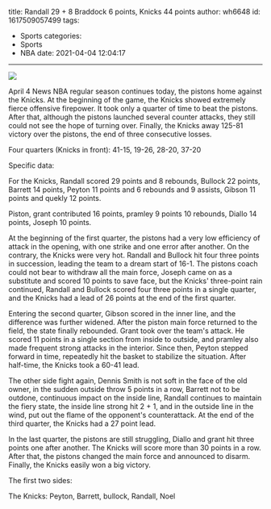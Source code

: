 title: Randall 29 + 8 Braddock 6 points, Knicks 44 points
author: wh6648
id: 1617509057499
tags: 
- Sports
categories: 
- Sports
- NBA
date: 2021-04-04 12:04:17
---
![](https://p6.itc.cn/images01/20210404/fef42d02c4f84368b89efd026cda2f47.jpeg)


April 4 News NBA regular season continues today, the pistons home against the Knicks. At the beginning of the game, the Knicks showed extremely fierce offensive firepower. It took only a quarter of time to beat the pistons. After that, although the pistons launched several counter attacks, they still could not see the hope of turning over. Finally, the Knicks away 125-81 victory over the pistons, the end of three consecutive losses.

Four quarters (Knicks in front): 41-15, 19-26, 28-20, 37-20

Specific data:

For the Knicks, Randall scored 29 points and 8 rebounds, Bullock 22 points, Barrett 14 points, Peyton 11 points and 6 rebounds and 9 assists, Gibson 11 points and quekly 12 points.

Piston, grant contributed 16 points, pramley 9 points 10 rebounds, Diallo 14 points, Joseph 10 points.

At the beginning of the first quarter, the pistons had a very low efficiency of attack in the opening, with one strike and one error after another. On the contrary, the Knicks were very hot. Randall and Bullock hit four three points in succession, leading the team to a dream start of 16-1. The pistons coach could not bear to withdraw all the main force, Joseph came on as a substitute and scored 10 points to save face, but the Knicks' three-point rain continued, Randall and Bullock scored four three points in a single quarter, and the Knicks had a lead of 26 points at the end of the first quarter.

Entering the second quarter, Gibson scored in the inner line, and the difference was further widened. After the piston main force returned to the field, the state finally rebounded. Grant took over the team's attack. He scored 11 points in a single section from inside to outside, and pramley also made frequent strong attacks in the interior. Since then, Peyton stepped forward in time, repeatedly hit the basket to stabilize the situation. After half-time, the Knicks took a 60-41 lead.

The other side fight again, Dennis Smith is not soft in the face of the old owner, in the sudden outside throw 5 points in a row, Barrett not to be outdone, continuous impact on the inside line, Randall continues to maintain the fiery state, the inside line strong hit 2 + 1, and in the outside line in the wind, put out the flame of the opponent's counterattack. At the end of the third quarter, the Knicks had a 27 point lead.

In the last quarter, the pistons are still struggling, Diallo and grant hit three points one after another. The Knicks will score more than 30 points in a row. After that, the pistons changed the main force and announced to disarm. Finally, the Knicks easily won a big victory.

The first two sides:

The Knicks: Peyton, Barrett, bullock, Randall, Noel

